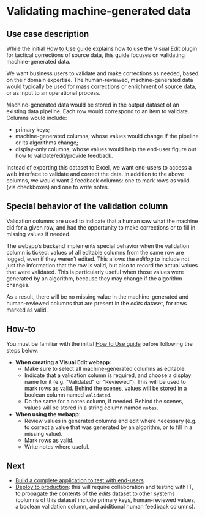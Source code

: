 # Validating machine-generated data

## Use case description

While the initial [How to Use guide](https://www.dataiku.com/product/plugins/visual-edit/#how-to-use) explains how to use the Visual Edit plugin for tactical corrections of source data, this guide focuses on validating machine-generated data.

We want business users to validate and make corrections as needed, based on their domain expertise. The human-reviewed, machine-generated data would typically be used for mass corrections or enrichment of source data, or as input to an operational process.

Machine-generated data would be stored in the output dataset of an existing data pipeline. Each row would correspond to an item to validate. Columns would include:

- primary keys;
- machine-generated columns, whose values would change if the pipeline or its algorithms change;
- display-only columns, whose values would help the end-user figure out how to validate/edit/provide feedback.

Instead of exporting this dataset to Excel, we want end-users to access a web interface to validate and correct the data. In addition to the above columns, we would want 2 feedback columns: one to mark rows as valid (via checkboxes) and one to write notes.

## Special behavior of the validation column

Validation columns are used to indicate that a human saw what the machine did for a given row, and had the opportunity to make corrections or to fill in missing values if needed.

The webapp’s backend implements special behavior when the validation column is ticked: values of all editable columns from the same row are logged, even if they weren’t edited. This allows the _editlog_ to include not just the information that the row is valid, but also to record the actual values that were validated. This is particularly useful when those values were generated by an algorithm, because they may change if the algorithm changes.

As a result, there will be no missing value in the machine-generated and human-reviewed columns that are present in the _edits_ dataset, for rows marked as valid.

## How-to

You must be familiar with the initial [How to Use guide](https://www.dataiku.com/product/plugins/visual-edit/#how-to-use) before following the steps below.

- **When creating a Visual Edit webapp**:
  - Make sure to select all machine-generated columns as editable.
  - Indicate that a validation column is required, and choose a display name for it (e.g. "Validated" or "Reviewed"). This will be used to mark rows as valid. Behind the scenes, values will be stored in a boolean column named `validated`.
  - Do the same for a notes column, if needed. Behind the scenes, values will be stored in a string column named `notes`.
- **When using the webapp**:
  - Review values in generated columns and edit where necessary (e.g. to correct a value that was generated by an algorithm, or to fill in a missing value).
  - Mark rows as valid.
  - Write notes where useful.

## Next

- [Build a complete application to test with end-users](build-complete-application)
- [Deploy to production](deploy): this will require collaboration and testing with IT, to propagate the contents of the _edits_ dataset to other systems (columns of this dataset include primary keys, human-reviewed values, a boolean validation column, and additional human feedback columns).
